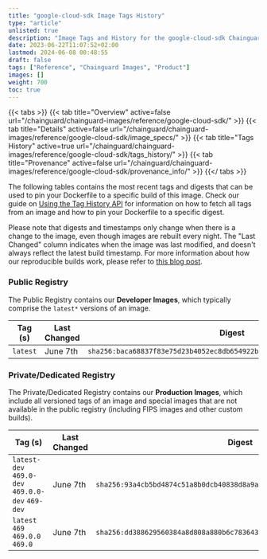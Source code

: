 ```yaml
---
title: "google-cloud-sdk Image Tags History"
type: "article"
unlisted: true
description: "Image Tags and History for the google-cloud-sdk Chainguard Image"
date: 2023-06-22T11:07:52+02:00
lastmod: 2024-06-08 00:48:55
draft: false
tags: ["Reference", "Chainguard Images", "Product"]
images: []
weight: 700
toc: true
---
```


{{< tabs >}}
{{< tab title="Overview" active=false url="/chainguard/chainguard-images/reference/google-cloud-sdk/" >}}
{{< tab title="Details" active=false url="/chainguard/chainguard-images/reference/google-cloud-sdk/image_specs/" >}}
{{< tab title="Tags History" active=true url="/chainguard/chainguard-images/reference/google-cloud-sdk/tags_history/" >}}
{{< tab title="Provenance" active=false url="/chainguard/chainguard-images/reference/google-cloud-sdk/provenance_info/" >}}
{{</ tabs >}}

The following tables contains the most recent tags and digests that can be used to pin your Dockerfile to a specific build of this image. Check our guide on [Using the Tag History API](/chainguard/chainguard-images/using-the-tag-history-api/) for information on how to fetch all tags from an image and how to pin your Dockerfile to a specific digest.

Please note that digests and timestamps only change when there is a change to the image, even though images are rebuilt every night. The "Last Changed" column indicates when the image was last modified, and doesn't always reflect the latest build timestamp. For more information about how our reproducible builds work, please refer to [this blog post](https://www.chainguard.dev/unchained/reproducing-chainguards-reproducible-image-builds).

### Public Registry
The Public Registry contains our **Developer Images**, which typically comprise the `latest*` versions of an image.

| Tag (s)   | Last Changed | Digest                                                                    |
|-----------|--------------|---------------------------------------------------------------------------|
|  `latest` | June 7th     | `sha256:baca68837f83e75d23b4052ec8db654922b7f6ed405b7b081c73d681b0466b22` |


### Private/Dedicated Registry
The Private/Dedicated Registry contains our **Production Images**, which include all versioned tags of an image and special images that are not available in the public registry (including FIPS images and other custom builds).

| Tag (s)                                           | Last Changed | Digest                                                                    |
|---------------------------------------------------|--------------|---------------------------------------------------------------------------|
|  `latest-dev` `469.0-dev` `469.0.0-dev` `469-dev` | June 7th     | `sha256:93a4cb5bd4874c51a8b0dcb40838d8a9af5785c0301f64a7d21df2efbd98f7eb` |
|  `latest` `469` `469.0.0` `469.0`                 | June 7th     | `sha256:dd388629560384a8d808a880b6c78364306770467f11bbce9caa6757d7512e3d` |

